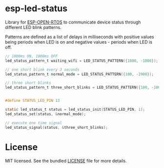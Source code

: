esp-led-status
==============

Library for [ESP-OPEN-RTOS](https://github.com/SuperHouse/esp-open-rtos)
to communicate device status through different LED blink patterns.

Patterns are defined as a list of delays in milliseconds with positive values
being periods when LED is on and negative values - periods when LED is off.

```c
// 1000ms ON, 1000ms OFF
led_status_pattern_t waiting_wifi = LED_STATUS_PATTERN({1000, -1000});

// one short blink every 3 seconds
led_status_pattern_t normal_mode = LED_STATUS_PATTERN({100, -2900});

// three short blinks
led_status_pattern_t three_short_blinks = LED_STATUS_PATTERN({100, -100, 100, -100, 100, -700});


#define STATUS_LED_PIN 13

static led_status_t status = led_status_init(STATUS_LED_PIN, 1);
led_status_set(status, &normal_mode);

// execute one time signal
led_status_signal(status, &three_short_blinks);
```

License
=======

MIT licensed. See the bundled [LICENSE](https://github.com/maximkulkin/esp-led-status/blob/master/LICENSE) file for more details.
